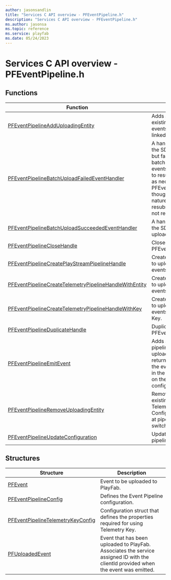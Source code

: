 ```yaml
---
author: jasonsandlin
title: "Services C API overview - PFEventPipeline.h"
description: "Services C API overview - PFEventPipeline.h"
ms.author: jasonsa
ms.topic: reference
ms.service: playfab
ms.date: 05/24/2023
---
```


# Services C API overview - PFEventPipeline.h

  
## Functions  

| Function | Description |  
| --- | --- |  
| [PFEventPipelineAddUploadingEntity](functions/pfeventpipelineadduploadingentity.md) | Adds an entity to an existing pipeline. All events emitted will be linked to this entity. |  
| [PFEventPipelineBatchUploadFailedEventHandler](functions/pfeventpipelinebatchuploadfailedeventhandler.md) | A handler invoked when the SDK has attempted but failed to upload a batch of event pipeline events. It is up to the client to resubmit failed events as necessary using PFEventPipelineEmitEvent, though depending on the nature of the failure, resubmitting directly may not resolve the issue. |  
| [PFEventPipelineBatchUploadSucceededEventHandler](functions/pfeventpipelinebatchuploadsucceededeventhandler.md) | A handler invoked when the SDK successfully uploads a batch of events. |  
| [PFEventPipelineCloseHandle](functions/pfeventpipelineclosehandle.md) | Closes a PFEventPipelineHandle. |  
| [PFEventPipelineCreatePlayStreamPipelineHandle](functions/pfeventpipelinecreateplaystreampipelinehandle.md) | Creates an event pipeline to upload PlayStream events using an Entity. |  
| [PFEventPipelineCreateTelemetryPipelineHandleWithEntity](functions/pfeventpipelinecreatetelemetrypipelinehandlewithentity.md) | Creates an event pipeline to upload Telemetry events using an Entity. |  
| [PFEventPipelineCreateTelemetryPipelineHandleWithKey](functions/pfeventpipelinecreatetelemetrypipelinehandlewithkey.md) | Creates an event pipeline to upload Telemetry events using a Telemetry Key. |  
| [PFEventPipelineDuplicateHandle](functions/pfeventpipelineduplicatehandle.md) | Duplicates a PFEventPipelineHandle. |  
| [PFEventPipelineEmitEvent](functions/pfeventpipelineemitevent.md) | Adds a event to a pipelines buffer to be uploaded. The API will return synchronously and the event will be uploaded in the background based on the pipeline configuration. |  
| [PFEventPipelineRemoveUploadingEntity](functions/pfeventpipelineremoveuploadingentity.md) | Remove an entity from an existing pipeline. If a valid Telemetry Key Configuration was added at pipeline creation it will switch to it. |  
| [PFEventPipelineUpdateConfiguration](functions/pfeventpipelineupdateconfiguration.md) | Update an existing pipeline configuration. |  
  
## Structures  

| Structure | Description |  
| --- | --- |  
| [PFEvent](structs/pfevent.md) | Event to be uploaded to PlayFab. |  
| [PFEventPipelineConfig](structs/pfeventpipelineconfig.md) | Defines the Event Pipeline configuration. |  
| [PFEventPipelineTelemetryKeyConfig](structs/pfeventpipelinetelemetrykeyconfig.md) | Configuration struct that defines the properties required for using Telemetry Key. |  
| [PFUploadedEvent](structs/pfuploadedevent.md) | Event that has been uploaded to PlayFab. Associates the service assigned ID with the clientId provided when the event was emitted. |  
